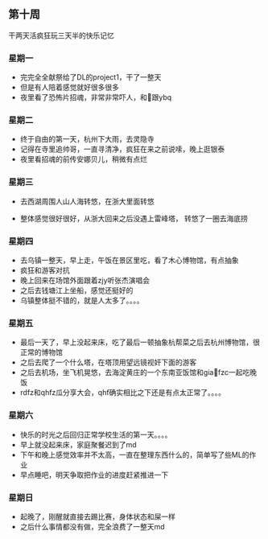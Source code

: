 ## 第十周

干两天活疯狂玩三天半的快乐记忆

### 星期一

- 完完全全献祭给了DL的project1，干了一整天
- 但是有人陪着感觉就好很多很多
- 夜里看了恐怖片招魂，非常非常吓人，和🐻跟ybq

### 星期二

- 终于自由的第一天，杭州下大雨，去灵隐寺
- 记得在寺里追帅哥，一直寻清净，疯狂在来之前说嗦，晚上逛银泰
- 夜里看招魂的前传安娜贝儿，稍微有点烂

### 星期三

- 去西湖周围人山人海转悠，在浙大里面转悠

- 整体感觉很好很好，从浙大回来之后没遇上雷峰塔， 转悠了一圈去海底捞

### 星期四

- 去乌镇一整天，早上走，午饭在景区里吃，看了木心博物馆，有点抽象
- 疯狂和游客对抗
- 晚上回来在场馆外面跟着zjy听张杰演唱会
- 之后去钱塘江上坐船，感觉还挺好的
- 乌镇整体挺不错的，就是人太多了。。。。

### 星期五

- 最后一天了，早上没起来床，吃了最后一顿抽象杭帮菜之后去杭州博物馆，很正常的博物馆
- 之后去爬了一个什么塔，在塔顶用望远镜视奸下面的游客
- 之后去机场，坐飞机晃悠，去海淀黄庄的一个东南亚饭馆和gia🐻fzc一起吃晚饭
- rdfz和qhfz瓜分享大会，qhf确实相比之下还是有点太正常了。。。。

### 星期六

- 快乐的时光之后回归正常学校生活的第一天。。。。
- 早上就没起来床，家庭聚餐迟到了md
- 下午和晚上感觉效率并不太高，一直在整理东西什么的，简单写了些ML的作业
- 早点睡吧，明天争取把作业的进度赶紧推进一下

### 星期日

- 起晚了，刚醒就直接去踢比赛，身体状态和屎一样
- 之后什么事情都没有做，完全浪费了一整天md